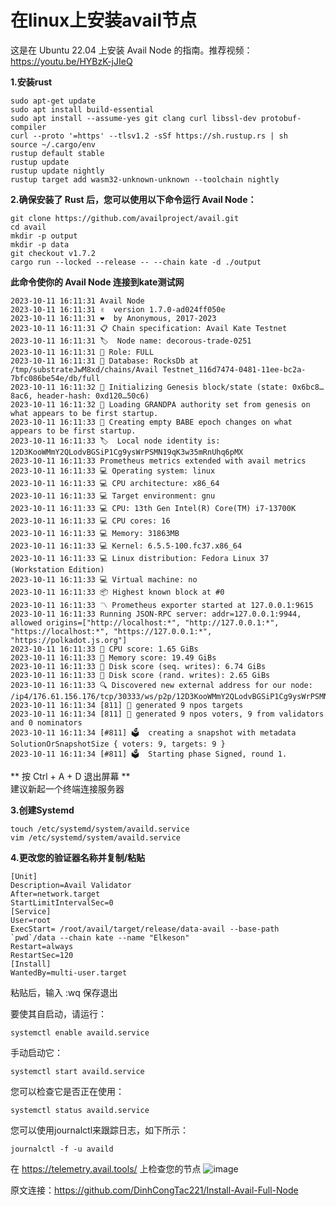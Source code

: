# 在linux上安装avail节点

这是在 Ubuntu 22.04 上安装 Avail Node 的指南。推荐视频：https://youtu.be/HYBzK-jJIeQ

**1.安装rust**

    sudo apt-get update
    sudo apt install build-essential
    sudo apt install --assume-yes git clang curl libssl-dev protobuf-compiler
    curl --proto '=https' --tlsv1.2 -sSf https://sh.rustup.rs | sh
    source ~/.cargo/env
    rustup default stable
    rustup update
    rustup update nightly
    rustup target add wasm32-unknown-unknown --toolchain nightly

**2.确保安装了 Rust 后，您可以使用以下命令运行 Avail Node：**

    git clone https://github.com/availproject/avail.git
    cd avail
    mkdir -p output
    mkdir -p data
    git checkout v1.7.2
    cargo run --locked --release -- --chain kate -d ./output

**此命令使你的 Avail Node 连接到kate测试网**

    2023-10-11 16:11:31 Avail Node    
    2023-10-11 16:11:31 ✌️  version 1.7.0-ad024ff050e    
    2023-10-11 16:11:31 ❤️  by Anonymous, 2017-2023    
    2023-10-11 16:11:31 📋 Chain specification: Avail Kate Testnet    
    2023-10-11 16:11:31 🏷  Node name: decorous-trade-0251    
    2023-10-11 16:11:31 👤 Role: FULL    
    2023-10-11 16:11:31 💾 Database: RocksDb at /tmp/substrateJwM8xd/chains/Avail Testnet_116d7474-0481-11ee-bc2a-7bfc086be54e/db/full    
    2023-10-11 16:11:32 🔨 Initializing Genesis block/state (state: 0x6bc8…8ac6, header-hash: 0xd120…50c6)    
    2023-10-11 16:11:32 👴 Loading GRANDPA authority set from genesis on what appears to be first startup.    
    2023-10-11 16:11:33 👶 Creating empty BABE epoch changes on what appears to be first startup.    
    2023-10-11 16:11:33 🏷  Local node identity is: 12D3KooWMmY2QLodvBGSiP1Cg9ysWrPSMN19qK3w35mRnUhq6pMX    
    2023-10-11 16:11:33 Prometheus metrics extended with avail metrics    
    2023-10-11 16:11:33 💻 Operating system: linux    
    2023-10-11 16:11:33 💻 CPU architecture: x86_64    
    2023-10-11 16:11:33 💻 Target environment: gnu    
    2023-10-11 16:11:33 💻 CPU: 13th Gen Intel(R) Core(TM) i7-13700K    
    2023-10-11 16:11:33 💻 CPU cores: 16    
    2023-10-11 16:11:33 💻 Memory: 31863MB    
    2023-10-11 16:11:33 💻 Kernel: 6.5.5-100.fc37.x86_64    
    2023-10-11 16:11:33 💻 Linux distribution: Fedora Linux 37 (Workstation Edition)    
    2023-10-11 16:11:33 💻 Virtual machine: no    
    2023-10-11 16:11:33 📦 Highest known block at #0    
    2023-10-11 16:11:33 〽️ Prometheus exporter started at 127.0.0.1:9615    
    2023-10-11 16:11:33 Running JSON-RPC server: addr=127.0.0.1:9944, allowed origins=["http://localhost:*", "http://127.0.0.1:*", "https://localhost:*", "https://127.0.0.1:*", "https://polkadot.js.org"]    
    2023-10-11 16:11:33 🏁 CPU score: 1.65 GiBs    
    2023-10-11 16:11:33 🏁 Memory score: 19.49 GiBs    
    2023-10-11 16:11:33 🏁 Disk score (seq. writes): 6.74 GiBs    
    2023-10-11 16:11:33 🏁 Disk score (rand. writes): 2.65 GiBs    
    2023-10-11 16:11:33 🔍 Discovered new external address for our node: /ip4/176.61.156.176/tcp/30333/ws/p2p/12D3KooWMmY2QLodvBGSiP1Cg9ysWrPSMN19qK3w35mRnUhq6pMX    
    2023-10-11 16:11:34 [811] 💸 generated 9 npos targets    
    2023-10-11 16:11:34 [811] 💸 generated 9 npos voters, 9 from validators and 0 nominators    
    2023-10-11 16:11:34 [#811] 🗳  creating a snapshot with metadata SolutionOrSnapshotSize { voters: 9, targets: 9 }    
    2023-10-11 16:11:34 [#811] 🗳  Starting phase Signed, round 1.

** 按 Ctrl + A + D 退出屏幕 **  
建议新起一个终端连接服务器

**3.创建Systemd**

    touch /etc/systemd/system/availd.service
    vim /etc/systemd/system/availd.service

**4.更改您的验证器名称并复制/粘贴**

    [Unit] 
    Description=Avail Validator
    After=network.target
    StartLimitIntervalSec=0
    [Service] 
    User=root 
    ExecStart= /root/avail/target/release/data-avail --base-path `pwd`/data --chain kate --name "Elkeson"
    Restart=always 
    RestartSec=120
    [Install] 
    WantedBy=multi-user.target

粘贴后，输入 :wq 保存退出



要使其自启动，请运行：

    systemctl enable availd.service

手动启动它：

    systemctl start availd.service

您可以检查它是否正在使用：

    systemctl status availd.service

您可以使用journalctl来跟踪日志，如下所示：

    journalctl -f -u availd

在 https://telemetry.avail.tools/ 上检查您的节点
![image](https://github.com/Elkesonhang/Install-avail-node-on-linux/assets/50800858/37af05af-80ba-472c-b6df-b52da0cf5f7b)


原文连接：https://github.com/DinhCongTac221/Install-Avail-Full-Node

